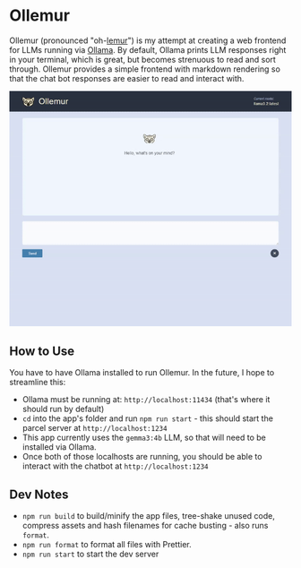 # Ollemur

Ollemur (pronounced "oh-[lemur](https://en.wikipedia.org/wiki/Lemur)") is my attempt at creating a web frontend for LLMs running via [Ollama](https://ollama.com/). By default, Ollama prints LLM responses right in your terminal, which is great, but becomes strenuous to read and sort through. Ollemur provides a simple frontend with markdown rendering so that the chat bot responses are easier to read and interact with.

![Screenshot of Ollemur](./src/assets/ollemur-screen-recording-gif-may-2025.gif)

## How to Use

You have to have Ollama installed to run Ollemur. In the future, I hope to streamline this:

- Ollama must be running at: `http://localhost:11434` (that's where it should run by default)
- `cd` into the app's folder and run `npm run start` - this should start the parcel server at `http://localhost:1234`
- This app currently uses the `gemma3:4b` LLM, so that will need to be installed via Ollama.
- Once both of those localhosts are running, you should be able to interact with the chatbot at `http://localhost:1234`

## Dev Notes

- `npm run build` to build/minify the app files, tree-shake unused code, compress assets and hash filenames for cache busting - also runs `format`.
- `npm run format` to format all files with Prettier.
- `npm run start` to start the dev server
